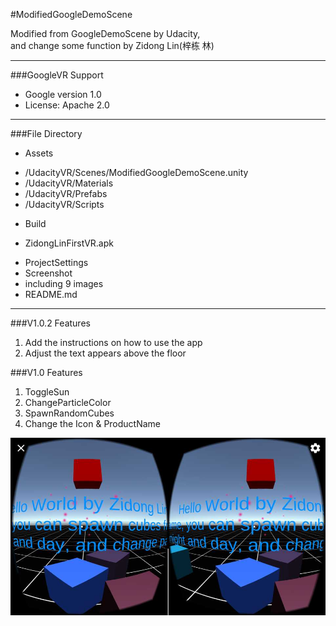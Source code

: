 #ModifiedGoogleDemoScene

Modified from GoogleDemoScene by Udacity,  
and change some function by Zidong Lin(梓栋 林)

*****************************

###GoogleVR Support
* Google version 1.0
* License: Apache 2.0

*****************************

###File Directory
* Assets
 - /UdacityVR/Scenes/ModifiedGoogleDemoScene.unity
 - /UdacityVR/Materials
 - /UdacityVR/Prefabs
 - /UdacityVR/Scripts
* Build
 - ZidongLinFirstVR.apk
* ProjectSettings
* Screenshot
 * including 9 images
* README.md

*****************************
###V1.0.2 Features
1. Add the instructions on how to use the app
2. Adjust the text appears above the floor

###V1.0 Features
1. ToggleSun
2. ChangeParticleColor
3. SpawnRandomCubes
4. Change the Icon & ProductName

![](./Screenshot_2017-02-23-09-20-51-178_com.udacity.Zi_副本.jpg)

